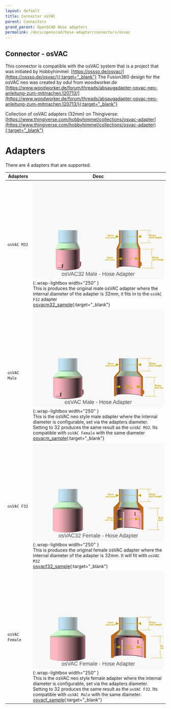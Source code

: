 ```yaml
---
layout: default
title: Connector osVAC
parent: Connectors
grand_parent: OpenSCAD Hose adapters
permalink: /docs/openscad/hose-adapter/connectors/osvac
---
```

## Connector - osVAC
This connector is compatible with the osVAC system that is a project that was initiated by Hobbyhimmel: [https://ossso.de/osvac/](https://ossso.de/osvac/){:target="_blank"}
The Fusion360 design for the osVAC neo was created by odul from woodworker.de [https://www.woodworker.de/forum/threads/absaugadapter-osvac-neo-anleitung-zum-mitmachen.120713/](https://www.woodworker.de/forum/threads/absaugadapter-osvac-neo-anleitung-zum-mitmachen.120713/){:target="_blank"}

Collection of osVAC adapters (32mm) on Thingiverse: [https://www.thingiverse.com/hobbyhimmel/collections/osvac-adapter](https://www.thingiverse.com/hobbyhimmel/collections/osvac-adapter){:target="_blank"} 

# Adapters
There are 4 adapters that are supported.

Adapters | Desc
-|-
`osVAC M32` | ![vacuum_hose_adapter osvacm32](/assets/openscad/hose-adapters/vacuum_hose_adapter-osvacm32_demo_text.gif){:.wrap-lightbox  width="250" }<br>This is produces the original male osVAC adapter where the internal diameter of the adapter is 32mm, it fits in to the `osVAC F32` adapter<br>[osvacm32_sample](https://github.com/ostat/vacuum-hose-adapter-openscad/blob/main/samples/osvacm32_sample.stl){:target="_blank"} 
`osVAC Male` | ![vacuum_hose_adapter osvacm](/assets/openscad/hose-adapters/vacuum_hose_adapter-osvacm_demo_text.gif){:.wrap-lightbox  width="250" }<br>This is the osVAC neo style male adapter where the internal diameter is configurable, set via the adapters diameter. Setting to 32 produces the same result as the `osVAC M32`. Its compatible with `osVAC Female` with the same diameter<br>[osvacm_sample](https://github.com/ostat/vacuum-hose-adapter-openscad/blob/main/samples/osvacm_sample.stl){:target="_blank"}
`osVAC F32` | ![vacuum_hose_adapter osvacf32](/assets/openscad/hose-adapters/vacuum_hose_adapter-osvacf32_demo_text.gif){:.wrap-lightbox  width="250" }<br> This is produces the original female osVAC adapter where the internal diameter of the adapter is 32mm. It will fit with `osVAC M32`<br>[osvacf32_sample](https://github.com/ostat/vacuum-hose-adapter-openscad/blob/main/samples/osvacf32_sample.stl){:target="_blank"} 
`osVAC Female` | ![vacuum_hose_adapter osvacf](/assets/openscad/hose-adapters/vacuum_hose_adapter-osvacf_demo_text.gif){:.wrap-lightbox  width="250" }<br>This is the osVAC neo style female adapter where the internal diameter is configurable, set via the adapters diameter. Setting to 32 produces the same result as the `osVAC F32`. Its compatible with `osVAC Male` with the same diameter.<br>[osvacf_sample](https://github.com/ostat/vacuum-hose-adapter-openscad/blob/main/samples/osvacf_sample.stl){:target="_blank"} 
